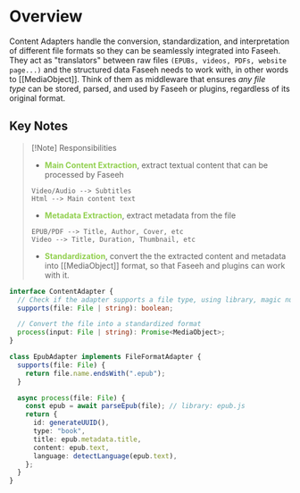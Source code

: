 # Overview
Content Adapters handle the conversion, standardization, and interpretation of different file formats so they can be seamlessly integrated into Faseeh. They act as "translators" between raw files `(EPUBs, videos, PDFs, website page...)` and the structured data Faseeh needs to work with, in other words to [[MediaObject]]. Think of them as middleware that ensures _any file type_ can be stored, parsed, and used by Faseeh or plugins, regardless of its original format.

## Key Notes

> [!Note] Responsibilities
> - <span style="font-weight:bold; color:rgb(146, 208, 80)">Main Content Extraction</span>, extract textual content that can be processed by Faseeh
> ```
> Video/Audio --> Subtitles
> Html --> Main content text
> ```
> - <span style="font-weight:bold; color:rgb(146, 208, 80)">Metadata Extraction</span>, extract metadata from the file
> ```
> EPUB/PDF --> Title, Author, Cover, etc
> Video --> Title, Duration, Thumbnail, etc
> ```
> - <span style="font-weight:bold; color:rgb(146, 208, 80)">Standardization</span>, convert the the extracted content and metadata into [[MediaObject]] format, so that Faseeh and plugins can work with it.


```ts
interface ContentAdapter {
  // Check if the adapter supports a file type, using library, magic numbers, or file extension (not recomended)
  supports(file: File | string): boolean;

  // Convert the file into a standardized format
  process(input: File | string): Promise<MediaObject>;
}
```

```ts
class EpubAdapter implements FileFormatAdapter {
  supports(file: File) {
    return file.name.endsWith(".epub");
  }

  async process(file: File) {
    const epub = await parseEpub(file); // library: epub.js
    return {
      id: generateUUID(),
      type: "book",
      title: epub.metadata.title,
      content: epub.text,
      language: detectLanguage(epub.text),
    };
  }
}
```